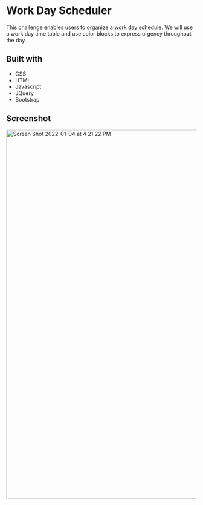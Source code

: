 # Work Day Scheduler
This challenge enables users to organize a work day schedule. We will use a work day time table and use color blocks to express urgency throughout the day.

## Built with
* CSS
* HTML
* Javascript
* JQuery
* Bootstrap
## Screenshot
<img width="976" alt="Screen Shot 2022-01-04 at 4 21 22 PM" src="https://user-images.githubusercontent.com/88996409/148132089-424795cf-a43e-49f4-b014-2c140ecd4ff6.png">
